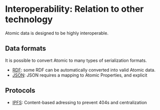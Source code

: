 # Interoperability: Relation to other technology

Atomic data is designed to be highly interoperable.

## Data formats

It is possible to convert Atomic to many types of serialization formats.

* [RDF](rdf.md): some RDF can be automatically converted into valid Atomic data.
* [JSON](json.md): JSON requires a mapping to Atomic Properties, and explicit

## Protocols

* [IPFS](ipfs.md): Content-based adressing to prevent 404s and centralization
